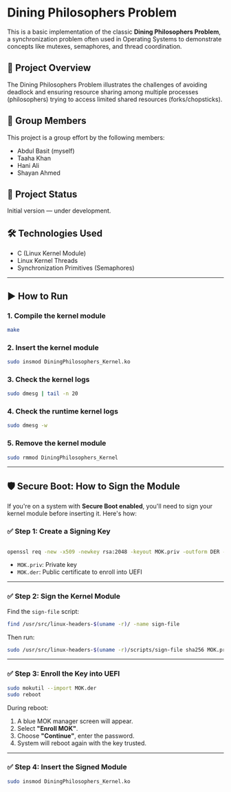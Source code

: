 # Dining Philosophers Problem

This is a basic implementation of the classic **Dining Philosophers Problem**, a synchronization problem often used in Operating Systems to demonstrate concepts like mutexes, semaphores, and thread coordination.

## 🧠 Project Overview

The Dining Philosophers Problem illustrates the challenges of avoiding deadlock and ensuring resource sharing among multiple processes (philosophers) trying to access limited shared resources (forks/chopsticks).

## 👥 Group Members

This project is a group effort by the following members:

- Abdul Basit (myself)
- Taaha Khan  
- Hani Ali  
- Shayan Ahmed  

## 🚧 Project Status

Initial version — under development.

## 🛠 Technologies Used

- C (Linux Kernel Module)
- Linux Kernel Threads
- Synchronization Primitives (Semaphores)

---

## ▶️ How to Run

### 1. **Compile the kernel module**
```bash
make
```

### 2. **Insert the kernel module**
```bash
sudo insmod DiningPhilosophers_Kernel.ko
```

### 3. **Check the kernel logs**
```bash
sudo dmesg | tail -n 20
```
### 4. **Check the runtime kernel logs**
```bash
sudo dmesg -w
```

### 5. **Remove the kernel module**
```bash
sudo rmmod DiningPhilosophers_Kernel
```

---

## 🛡️ Secure Boot: How to Sign the Module

If you're on a system with **Secure Boot enabled**, you'll need to sign your kernel module before inserting it. Here's how:

### ✅ Step 1: Create a Signing Key

```bash

openssl req -new -x509 -newkey rsa:2048 -keyout MOK.priv -outform DER -out MOK.der -nodes -days 36500 -subj "/CN=My Own Kernel Module Key/"
```

- `MOK.priv`: Private key  
- `MOK.der`: Public certificate to enroll into UEFI

---

### ✅ Step 2: Sign the Kernel Module

Find the `sign-file` script:

```bash
find /usr/src/linux-headers-$(uname -r)/ -name sign-file
```

Then run:

```bash
sudo /usr/src/linux-headers-$(uname -r)/scripts/sign-file sha256 MOK.priv MOK.der DiningPhilosophers_Kernel.ko
```

---

### ✅ Step 3: Enroll the Key into UEFI

```bash
sudo mokutil --import MOK.der
sudo reboot
```

During reboot:

1. A blue MOK manager screen will appear.
2. Select **"Enroll MOK"**.
3. Choose **"Continue"**, enter the password.
4. System will reboot again with the key trusted.

---

### ✅ Step 4: Insert the Signed Module

```bash
sudo insmod DiningPhilosophers_Kernel.ko
```
